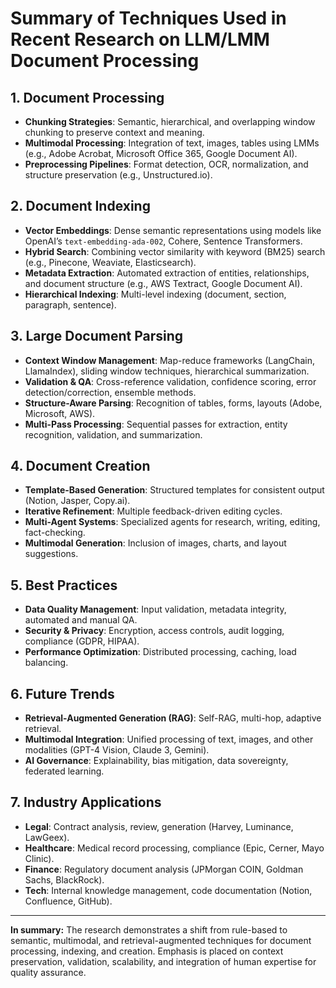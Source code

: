 # Summary of Techniques Used in Recent Research on LLM/LMM Document Processing

## 1. Document Processing

- **Chunking Strategies**: Semantic, hierarchical, and overlapping window chunking to preserve context and meaning.
- **Multimodal Processing**: Integration of text, images, tables using LMMs (e.g., Adobe Acrobat, Microsoft Office 365, Google Document AI).
- **Preprocessing Pipelines**: Format detection, OCR, normalization, and structure preservation (e.g., Unstructured.io).

## 2. Document Indexing

- **Vector Embeddings**: Dense semantic representations using models like OpenAI’s `text-embedding-ada-002`, Cohere, Sentence Transformers.
- **Hybrid Search**: Combining vector similarity with keyword (BM25) search (e.g., Pinecone, Weaviate, Elasticsearch).
- **Metadata Extraction**: Automated extraction of entities, relationships, and document structure (e.g., AWS Textract, Google Document AI).
- **Hierarchical Indexing**: Multi-level indexing (document, section, paragraph, sentence).

## 3. Large Document Parsing

- **Context Window Management**: Map-reduce frameworks (LangChain, LlamaIndex), sliding window techniques, hierarchical summarization.
- **Validation & QA**: Cross-reference validation, confidence scoring, error detection/correction, ensemble methods.
- **Structure-Aware Parsing**: Recognition of tables, forms, layouts (Adobe, Microsoft, AWS).
- **Multi-Pass Processing**: Sequential passes for extraction, entity recognition, validation, and summarization.

## 4. Document Creation

- **Template-Based Generation**: Structured templates for consistent output (Notion, Jasper, Copy.ai).
- **Iterative Refinement**: Multiple feedback-driven editing cycles.
- **Multi-Agent Systems**: Specialized agents for research, writing, editing, fact-checking.
- **Multimodal Generation**: Inclusion of images, charts, and layout suggestions.

## 5. Best Practices

- **Data Quality Management**: Input validation, metadata integrity, automated and manual QA.
- **Security & Privacy**: Encryption, access controls, audit logging, compliance (GDPR, HIPAA).
- **Performance Optimization**: Distributed processing, caching, load balancing.

## 6. Future Trends

- **Retrieval-Augmented Generation (RAG)**: Self-RAG, multi-hop, adaptive retrieval.
- **Multimodal Integration**: Unified processing of text, images, and other modalities (GPT-4 Vision, Claude 3, Gemini).
- **AI Governance**: Explainability, bias mitigation, data sovereignty, federated learning.

## 7. Industry Applications

- **Legal**: Contract analysis, review, generation (Harvey, Luminance, LawGeex).
- **Healthcare**: Medical record processing, compliance (Epic, Cerner, Mayo Clinic).
- **Finance**: Regulatory document analysis (JPMorgan COIN, Goldman Sachs, BlackRock).
- **Tech**: Internal knowledge management, code documentation (Notion, Confluence, GitHub).

---

**In summary:** The research demonstrates a shift from rule-based to semantic, multimodal, and retrieval-augmented techniques for document processing, indexing, and creation. Emphasis is placed on context preservation, validation, scalability, and integration of human expertise for quality assurance.
